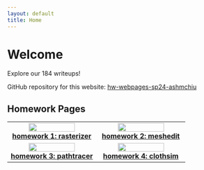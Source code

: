 ```yaml
---
layout: default
title: Home
---
```


# Welcome

Explore our 184 writeups!

GitHub repository for this website: [hw-webpages-sp24-ashmchiu](https://github.com/cal-cs184-student/hw-webpages-sp24-ashmchiu)

## Homework Pages

<div align="center">
  <table style="width:100%">
  <colgroup>
      <col width="50%" />
      <col width="50%" />
  </colgroup>
    <tr>
      <td align="center">
        <a href="/hw-webpages-sp24-ashmchiu/hw1"><img src="/hw-webpages-sp24-ashmchiu/assets/hw1/example_image.png" width="75%"/></a>
        <figcaption><strong><a href="/hw-webpages-sp24-ashmchiu/hw1">homework 1: rasterizer</a></strong></figcaption>
      </td>
      <td align="center">
        <a href="/hw-webpages-sp24-ashmchiu/hw2"><img src="/hw-webpages-sp24-ashmchiu/assets/hw2/example_image.png" width="75%"/></a>
        <figcaption><strong><a href="/hw-webpages-sp24-ashmchiu/hw2">homework 2: meshedit</a></strong></figcaption>
      </td>
    </tr>
    <tr>
      <td align="center">
        <a href="/hw-webpages-sp24-ashmchiu/hw3"><img src="/hw-webpages-sp24-ashmchiu/assets/hw3/example_image.png" width="75%"/></a>
        <figcaption><strong><a href="/hw-webpages-sp24-ashmchiu/hw3">homework 3: pathtracer</a></strong></figcaption>
      </td>
      <td align="center">
        <a href="/hw-webpages-sp24-ashmchiu/hw4"><img src="/hw-webpages-sp24-ashmchiu/assets/hw4/example_image.png" width="75%"/></a>
        <figcaption><strong><a href="/hw-webpages-sp24-ashmchiu/hw4">homework 4: clothsim</a></strong></figcaption>
      </td>
    </tr>
  </table>
</div>